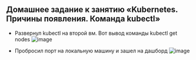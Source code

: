 ## Домашнее задание к занятию «Kubernetes. Причины появления. Команда kubectl»

- Развернул kubectl на второй вм. Вот вывод команды kubectl get nodes
![image](https://github.com/bogkofe/Kubernetes/blob/master/files/1.png)

- Пробросил порт на локальную машину и зашел на дашборд
![image](https://github.com/bogkofe/Kubernetes/blob/master/files/2.png)
